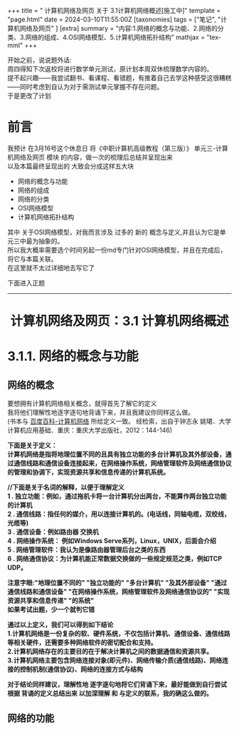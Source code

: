 +++
title = " 计算机网络及网页 关于 3.1计算机网络概述[施工中]"
template = "page.html"
date = 2024-03-10T11:55:00Z
[taxonomies]
tags = ["笔记", "计算机网络及网页" ]
[extra]
summary = "内容:1.网络的概念与功能、2.网络的分类、3.网络的组成、4.OSI网络模型、5.计算机网络拓扑结构"
mathjax = "tex-mml"
+++

开始之前，说说题外话:
<br>
周四得知下次返校将进行数学单元测试，原计划本周双休梳理数学内容的。
<br>
提不起兴趣——我尝试翻书、看课程、看错题，有推着自己去学这种感受这很糟糕——同时考虑到自认为对于需测试单元掌握不存在问题。
<br>
于是更改了计划


# 前言
<div>我预计 在3月16号这个休息日 将《中职计算机高级教程（第三版）》 单元三-计算机网络及网页 模块 的内容，做一次的梳理后总结并呈现出来<div>
<div>以及本篇最终呈现出的 大致会分成这样五大块<div>

- 网络的概念与功能 
- 网络的组成
- 网络的分类
- OSI网络模型
- 计算机网络拓扑结构

<div>其中 关于OSI网络模型，对我而言涉及 过多的 新的 概念与定义,并且认为它是单元三中最为抽象的。<div>
<div>所以我大概率需要选个时间另起一份md专门针对OSI网络模型，并且在完成后，将它与本篇关联。<div>
<div>在这里就不太过详细地去写它了<div>

下面进入正题

----------

<h1 style="text-align: center"> 计算机网络及网页：3.1 计算机网络概述</h1>

# 3.1.1. 网络的概念与功能

## 网络的概念

要想拥有计算机网络相关概念，就得首先了解它的定义
<br>
我将他们理解性地逐字逐句地背诵下来，并且我建议你同样这么做。
<br>
(书本与 [百度百科-计算机网络](https://baike.baidu.com/item/%E8%AE%A1%E7%AE%97%E6%9C%BA%E7%BD%91%E7%BB%9C/18763#reference-1) 所给定义一致。 经检索，出自于钟志永 姚珺．大学计算机应用基础．重庆：重庆大学出版社，2012：144-146)
<div><strong>下面是关于定义：<div>
<div><strong>计算机网络是指将地理位置不同的且具有独立功能的多台计算机及其外部设备，通过通信线路和通信设备连接起来，在网络操作系统，网络管理软件及网络通信协议的管理和协调下，实现资源共享和信息传递的计算机系统。<div>

//下面是关于名词的解释，以便于理解定义
<br>
1 . 独立功能：例如，通过拖机卡将一台计算机分出两台，不能算作两台独立功能的计算机
<br>
2 . 通信线路：指任何的媒介，用以连接计算机的。(电话线，同轴电缆，双绞线，光缆等)
<br>
3 . 通信设备：例如路由器 交换机
<br>
4 . 网络操作系统： 例如Windows Serve系列，Linux，UNIX，后面会介绍
<br>
5 . 网络管理软件：我认为是像路由器管理后台之类的东西
<br>
6 . 网络通信协议：为计算机能正常数据交换做的一些规定规范之类，例如TCP UDP。
<br>

注意字眼:"地理位置不同的" "独立功能的" "多台计算机" "及其外部设备" "通过通信线路和通信设备" "在网络操作系统，网络管理软件及网络通信协议的" "实现资源共享和信息传递" "的系统"
<br>
如果考试出题，少一个就判它错
<br>

<div><strong>通过以上定义，我们可以得到如下结论<div>
<div><strong>1.计算机网络是一份复杂的软、硬件系统，不仅包括计算机、通信设备、通信线路等相关硬件，还需要多种网络软件的密切配合和支持。<div>
<div><strong>2.计算机网络存在的主要目的在于解决计算机之间的数据通信和资源共享。<div>
<div><strong>3.计算机网络主要包含网络连接对象(即元件)、网络传输介质(通信线路)、网络连接的控制机制(通信协议)、网络的连接方式与结构<div>

对于结论同样建议，理解性地 逐字逐句地将它们背诵下来，最好能做到自行尝试根据 背诵的定义总结出来 以加深理解 和 与定义的联系，我的确这么做的。

## 网络的功能




